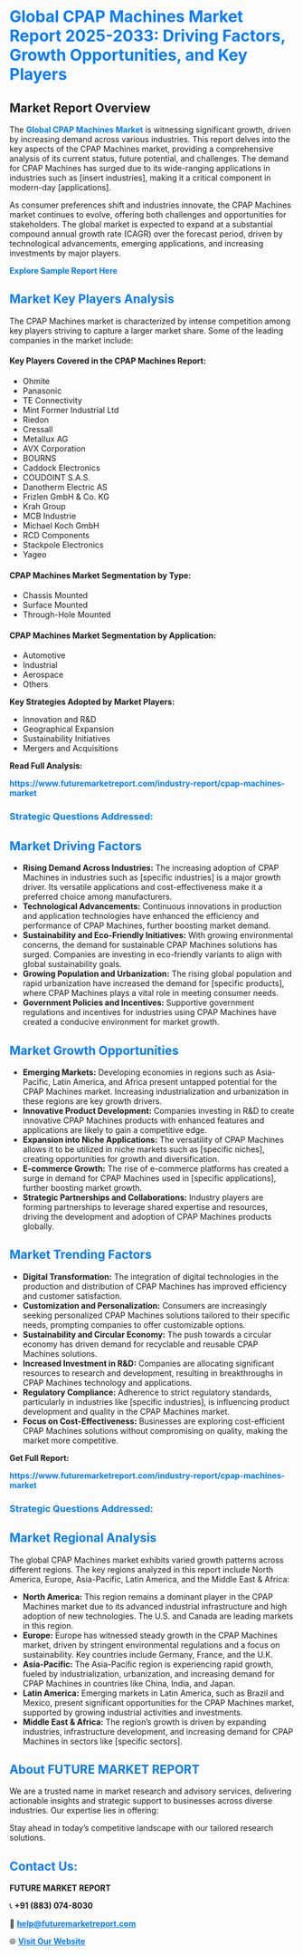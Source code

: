 <h1 style="color: #007BFF;">Global CPAP Machines Market Report 2025-2033: Driving Factors, Growth Opportunities, and Key Players</h1>

<section id="overview">
<h2>Market Report Overview</h2>
<p>The <a href="https://www.futuremarketreport.com/industry-report/cpap-machines-market" style="color: #007BFF; text-decoration: none;"><strong>Global CPAP Machines Market</strong></a> is witnessing significant growth, driven by increasing demand across various industries. This report delves into the key aspects of the CPAP Machines market, providing a comprehensive analysis of its current status, future potential, and challenges. The demand for CPAP Machines has surged due to its wide-ranging applications in industries such as [insert industries], making it a critical component in modern-day [applications].</p>
<p>As consumer preferences shift and industries innovate, the CPAP Machines market continues to evolve, offering both challenges and opportunities for stakeholders. The global market is expected to expand at a substantial compound annual growth rate (CAGR) over the forecast period, driven by technological advancements, emerging applications, and increasing investments by major players.</p>
</section>

<section id="overview">
<p><a href="https://www.futuremarketreport.com/request-sample/reportId=33216" style="color: #007BFF; text-decoration: none;"><strong>Explore Sample Report Here</strong></a></p>
</section>

<section id="key-players">
<h2 style="color: #007BFF;">Market Key Players Analysis</h2>
<p>The CPAP Machines market is characterized by intense competition among key players striving to capture a larger market share. Some of the leading companies in the market include:</p>
<h4>Key Players Covered in the CPAP Machines Report:</h4>
<ul><li>Ohmite</li><li>Panasonic</li><li>TE Connectivity</li><li>Mint Former Industrial Ltd</li><li>Riedon</li><li>Cressall</li><li>Metallux AG</li><li>AVX Corporation</li><li>BOURNS</li><li>Caddock Electronics</li><li>COUDOINT S.A.S.</li><li>Danotherm Electric AS</li><li>Frizlen GmbH &amp; Co. KG</li><li>Krah Group</li><li>MCB Industrie</li><li>Michael Koch GmbH</li><li>RCD Components</li><li>Stackpole Electronics</li><li>Yageo</li></ul>
<h4>CPAP Machines Market Segmentation by Type:</h4>
<ul><li>Chassis Mounted</li><li>Surface Mounted</li><li>Through-Hole Mounted</li></ul>

<h4>CPAP Machines Market Segmentation by Application:</h4>
<ul><li>Automotive</li><li>Industrial</li><li>Aerospace</li><li>Others</li></ul>
<p><strong>Key Strategies Adopted by Market Players:</strong></p>
<ul>
<li>Innovation and R&D</li>
<li>Geographical Expansion</li>
<li>Sustainability Initiatives</li>
<li>Mergers and Acquisitions</li>
</ul>
</section>

<section>
<p><strong>Read Full Analysis: </strong></p><a href="https://www.futuremarketreport.com/industry-report/cpap-machines-market" style="color: #007BFF; text-decoration: none;"><strong>https://www.futuremarketreport.com/industry-report/cpap-machines-market</strong></a>
<h3 style="color: #007BFF;">Strategic Questions Addressed:</h3>
</section>

<section id="driving-factors">
<h2 style="color: #007BFF;">Market Driving Factors</h2>
<ul>
<li><strong>Rising Demand Across Industries:</strong> The increasing adoption of CPAP Machines in industries such as [specific industries] is a major growth driver. Its versatile applications and cost-effectiveness make it a preferred choice among manufacturers.</li>
<li><strong>Technological Advancements:</strong> Continuous innovations in production and application technologies have enhanced the efficiency and performance of CPAP Machines, further boosting market demand.</li>
<li><strong>Sustainability and Eco-Friendly Initiatives:</strong> With growing environmental concerns, the demand for sustainable CPAP Machines solutions has surged. Companies are investing in eco-friendly variants to align with global sustainability goals.</li>
<li><strong>Growing Population and Urbanization:</strong> The rising global population and rapid urbanization have increased the demand for [specific products], where CPAP Machines plays a vital role in meeting consumer needs.</li>
<li><strong>Government Policies and Incentives:</strong> Supportive government regulations and incentives for industries using CPAP Machines have created a conducive environment for market growth.</li>
</ul>
</section>

<section id="growth-opportunities">
<h2 style="color: #007BFF;">Market Growth Opportunities</h2>
<ul>
<li><strong>Emerging Markets:</strong> Developing economies in regions such as Asia-Pacific, Latin America, and Africa present untapped potential for the CPAP Machines market. Increasing industrialization and urbanization in these regions are key growth drivers.</li>
<li><strong>Innovative Product Development:</strong> Companies investing in R&D to create innovative CPAP Machines products with enhanced features and applications are likely to gain a competitive edge.</li>
<li><strong>Expansion into Niche Applications:</strong> The versatility of CPAP Machines allows it to be utilized in niche markets such as [specific niches], creating opportunities for growth and diversification.</li>
<li><strong>E-commerce Growth:</strong> The rise of e-commerce platforms has created a surge in demand for CPAP Machines used in [specific applications], further boosting market growth.</li>
<li><strong>Strategic Partnerships and Collaborations:</strong> Industry players are forming partnerships to leverage shared expertise and resources, driving the development and adoption of CPAP Machines products globally.</li>
</ul>
</section>

<section id="trending-factors">
<h2 style="color: #007BFF;">Market Trending Factors</h2>
<ul>
<li><strong>Digital Transformation:</strong> The integration of digital technologies in the production and distribution of CPAP Machines has improved efficiency and customer satisfaction.</li>
<li><strong>Customization and Personalization:</strong> Consumers are increasingly seeking personalized CPAP Machines solutions tailored to their specific needs, prompting companies to offer customizable options.</li>
<li><strong>Sustainability and Circular Economy:</strong> The push towards a circular economy has driven demand for recyclable and reusable CPAP Machines solutions.</li>
<li><strong>Increased Investment in R&D:</strong> Companies are allocating significant resources to research and development, resulting in breakthroughs in CPAP Machines technology and applications.</li>
<li><strong>Regulatory Compliance:</strong> Adherence to strict regulatory standards, particularly in industries like [specific industries], is influencing product development and quality in the CPAP Machines market.</li>
<li><strong>Focus on Cost-Effectiveness:</strong> Businesses are exploring cost-efficient CPAP Machines solutions without compromising on quality, making the market more competitive.</li>
</ul>
</section>

<section>
<p><strong>Get Full Report: </strong></p><a href="https://www.futuremarketreport.com/industry-report/cpap-machines-market" style="color: #007BFF; text-decoration: none;"><strong>https://www.futuremarketreport.com/industry-report/cpap-machines-market</strong></a>
<h3 style="color: #007BFF;">Strategic Questions Addressed:</h3>
</section>


<section id="regional-analysis">
<h2 style="color: #007BFF;">Market Regional Analysis</h2>
<p>The global CPAP Machines market exhibits varied growth patterns across different regions. The key regions analyzed in this report include North America, Europe, Asia-Pacific, Latin America, and the Middle East & Africa:</p>
<ul>
<li><strong>North America:</strong> This region remains a dominant player in the CPAP Machines market due to its advanced industrial infrastructure and high adoption of new technologies. The U.S. and Canada are leading markets in this region.</li>
<li><strong>Europe:</strong> Europe has witnessed steady growth in the CPAP Machines market, driven by stringent environmental regulations and a focus on sustainability. Key countries include Germany, France, and the U.K.</li>
<li><strong>Asia-Pacific:</strong> The Asia-Pacific region is experiencing rapid growth, fueled by industrialization, urbanization, and increasing demand for CPAP Machines in countries like China, India, and Japan.</li>
<li><strong>Latin America:</strong> Emerging markets in Latin America, such as Brazil and Mexico, present significant opportunities for the CPAP Machines market, supported by growing industrial activities and investments.</li>
<li><strong>Middle East & Africa:</strong> The region’s growth is driven by expanding industries, infrastructure development, and increasing demand for CPAP Machines in sectors like [specific sectors].</li>
</ul>
</section>

<footer>
<h2 style="color: #007BFF;">About FUTURE MARKET REPORT</h2>
<p>We are a trusted name in market research and advisory services, delivering actionable insights and strategic support to businesses across diverse industries. Our expertise lies in offering:</p>

<p>Stay ahead in today’s competitive landscape with our tailored research solutions.</p>

<h2 style="color: #007BFF;">Contact Us:</h2>
<p><strong>FUTURE MARKET REPORT</strong></p>
<p>📞 <strong>+91 (883) 074-8030</strong></p>
<p>📧 <strong><a href="mailto:help@futuremarketreport.com" style="color: #007BFF;">help@futuremarketreport.com</a></strong></p>
<p>🌐 <strong><a href="https://www.futuremarketreport.com/" style="color: #007BFF;">Visit Our Website</a></strong></p>
</footer>